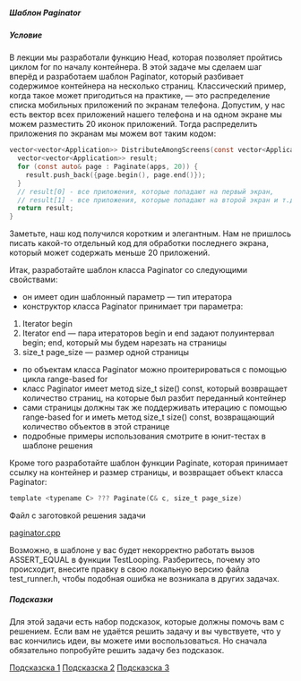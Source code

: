 ##### Шаблон Paginator #####

##### Условие #####

В лекции мы разработали функцию Head, которая позволяет пройтись циклом for по началу контейнера. В этой задаче мы сделаем шаг вперёд и разработаем шаблон Paginator, который разбивает содержимое контейнера на несколько страниц. Классический пример, когда такое может пригодиться на практике, — это распределение списка мобильных приложений по экранам телефона. Допустим, у нас есть вектор всех приложений нашего телефона и на одном экране мы можем разместить 20 иконок приложений. Тогда распределить приложения по экранам мы можем вот таким кодом:

```objectivec
vector<vector<Application>> DistributeAmongScreens(const vector<Application>& apps) {
  vector<vector<Application>> result;
  for (const auto& page : Paginate(apps, 20)) {
    result.push_back({page.begin(), page.end()});
  }
  // result[0] - все приложения, которые попадают на первый экран,
  // result[1] - все приложения, которые попадают на второй экран и т.д.
  return result;
}
```

Заметьте, наш код получился коротким и элегантным. Нам не пришлось писать какой-то отдельный код для обработки последнего экрана, который может содержать меньше 20 приложений.

Итак, разработайте шаблон класса Paginator со следующими свойствами:

* он имеет один шаблонный параметр — тип итератора
* конструктор класса Paginator<Iterator> принимает три параметра:
1. Iterator begin
2. Iterator end — пара итераторов begin и end задают полуинтервал  begin; end, который мы будем нарезать на страницы
3. size_t page_size — размер одной страницы
* по объектам класса Paginator<Iterator> можно проитерироваться с помощью цикла range-based for
* класс Paginator<Iterator> имеет метод size_t size() const, который возвращает количество страниц, на которые был разбит переданный контейнер
* сами страницы должны так же поддерживать итерацию с помощью range-based for и иметь метод size_t size() const, возвращающий количество объектов в этой странице
* подробные примеры использования смотрите в юнит-тестах в шаблоне решения

Кроме того разработайте шаблон функции Paginate, которая принимает ссылку на контейнер и размер страницы, и возвращает объект класса Paginator<It>:

```objectivec
template <typename C> ??? Paginate(C& c, size_t page_size)
```

Файл с заготовкой решения задачи

[paginator.cpp](https://github.com/Hitoku/basics-of-c-plus-plus-development-red-belt/blob/master/Week_1/09%20Practice%20Programming%20Assignment/Source/paginator.cpp)

Возможно, в шаблоне у вас будет некорректно работать вызов ASSERT_EQUAL в функции TestLooping. Разберитесь, почему это происходит, внесите правку в свою локальную версию файла test_runner.h, чтобы подобная ошибка не возникала в других задачах.

##### Подсказки #####

Для этой задачи есть набор подсказок, которые должны помочь вам с решением. Если вам не удаётся решить задачу и вы чувствуете, что у вас кончились идеи, вы можете ими воспользоваться. Но сначала обязательно попробуйте решить задачу без подсказок.

[Подсказска 1](https://github.com/Hitoku/basics-of-c-plus-plus-development-red-belt/blob/master/Week_1/09%20Practice%20Programming%20Assignment/help1.pdf)
[Подсказска 2](https://github.com/Hitoku/basics-of-c-plus-plus-development-red-belt/blob/master/Week_1/09%20Practice%20Programming%20Assignment/help2.pdf)
[Подсказска 3](https://github.com/Hitoku/basics-of-c-plus-plus-development-red-belt/blob/master/Week_1/09%20Practice%20Programming%20Assignment/help3.pdf)
